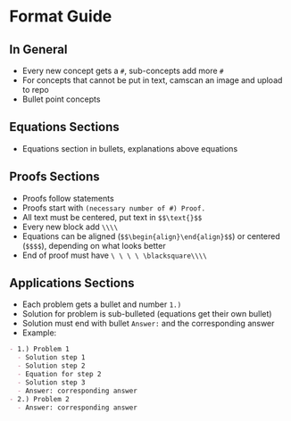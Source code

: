 # Format Guide

## In General
- Every new concept gets a `#`, sub-concepts add more `#`
- For concepts that cannot be put in text, camscan an image and upload to repo
- Bullet point concepts

## Equations Sections
- Equations section in bullets, explanations above equations

## Proofs Sections
- Proofs follow statements
- Proofs start with `(necessary number of #) Proof.`
- All text must be centered, put text in `$$\text{}$$`
- Every new block add `\\\\`
- Equations can be aligned (`$$\begin{align}\end{align}$$`) or centered (`$$$$`), depending on what looks better
- End of proof must have `\ \ \ \ \blacksquare\\\\`

## Applications Sections
- Each problem gets a bullet and number `1.)`
- Solution for problem is sub-bulleted (equations get their own bullet)
- Solution must end with bullet `Answer:` and the corresponding answer
- Example:

```md
- 1.) Problem 1
  - Solution step 1
  - Solution step 2
  - Equation for step 2
  - Solution step 3
  - Answer: corresponding answer
- 2.) Problem 2
  - Answer: corresponding answer
```

